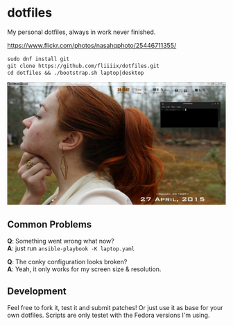 dotfiles
========

My personal dotfiles, always in work never finished.

https://www.flickr.com/photos/nasahqphoto/25446711355/
```
sudo dnf install git
git clone https://github.com/fliiiix/dotfiles.git
cd dotfiles && ./bootstrap.sh laptop|desktop
```

![desktop](desktop.png)

## Common Problems

**Q**: Something went wrong what now?  
**A**: just run `ansible-playbook -K laptop.yaml`

**Q**: The conky configuration looks broken?  
**A**: Yeah, it only works for my screen size & resolution. 

## Development

Feel free to fork it, test it and submit patches! Or just use it as base 
for your own dotfiles. Scripts are only testet with the Fedora versions I'm using.
